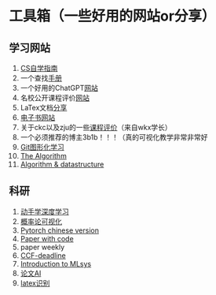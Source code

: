 # 工具箱（一些好用的网站or分享）



## 学习网站

1. [CS自学指南](https://csdiy.wiki)
2. 一个查找[手册](https://quickref.me/)
3. 一个好用的ChatGPT[网站](https://chat.forefront.ai/)
4. 名校公开课程评价[网站](https://conanhujinming.github.io/comments-for-awesome-courses/index.html)　
5. LaTex文档[分享](https://liam.page/2014/09/08/latex-introduction/)
6. [电子书网站](https://zbook.eu.org/)
7. 关于ckc以及zju的一些[课程评价](https://mini-full.notion.site/mini-full/cc62a03429714bb6a76e28d0f36a6b2c?v=5d9e0004b91f4d9fb399ef75feb94df0)（来自wkx学长）
8. 一个必须推荐的博主3b1b！！！（真的可视化教学非常非常好
9. [Git图形化学习](https://learngitbranching.js.org/)
10. [The Algorithm](https://the-algorithms.com/)
11. [Algorithm & datastructure](https://www.hello-algo.com/)



## 科研

1. [动手学深度学习](https://d2l.ai/)
2. [概率论可视化](https://seeing-theory.brown.edu/cn.html)
3. [Pytorch chinese version](https://handbook.pytorch.wiki/)
4. [Paper with code](https://paperswithcode.com/)
5. paper weekly
6. [CCF-deadline](https://ccfddl.github.io/)
7. [Introduction to MLsys](https://fazzie-key.cool/2023/02/21/MLsys/)
8. [论文AI](https://txyz.ai/)
9. [latex识别](https://simpletex.cn/)